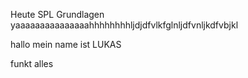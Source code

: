 
Heute SPL Grundlagen yaaaaaaaaaaaaaaahhhhhhhhljdjdfvlkfglnljdfvnljkdfvbjkl

hallo mein name ist LUKAS
 


funkt alles